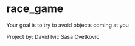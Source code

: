 # race_game
Your goal is to try to avoid objects coming at you

Project by:
David Ivic
Sasa Cvetkovic
